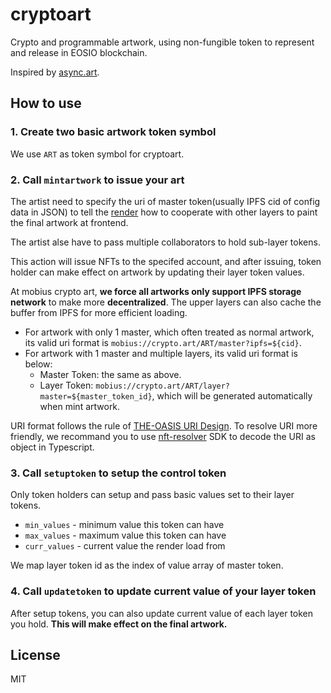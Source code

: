 # cryptoart

Crypto and programmable artwork, using non-fungible token to represent and release in EOSIO blockchain.

Inspired by [async.art](https://async.art/).

## How to use

### 1. Create two basic artwork token symbol

We use `ART` as token symbol for cryptoart.

### 2. Call `mintartwork` to issue your art

The artist need to specify the uri of master token(usually IPFS cid of config data in JSON) to tell the [render](https://github.com/MobiusGame/crypto-art-render) how to cooperate with other layers to paint the final artwork at frontend.

The artist alse have to pass multiple collaborators to hold sub-layer tokens.

This action will issue NFTs to the specifed account, and after issuing, token holder can make effect on artwork by updating their layer token values.

At mobius crypto art, **we force all artworks only support IPFS storage network** to make more **decentralized**. The upper layers can also cache the buffer from IPFS for more efficient loading.

- For artwork with only 1 master, which often treated as normal artwork, its valid uri format is `mobius://crypto.art/ART/master?ipfs=${cid}`.
- For artwork with 1 master and multiple layers, its valid uri format is below:
  - Master Token: the same as above.
  - Layer Token: `mobius://crypto.art/ART/layer?master=${master_token_id}`, which will be generated automatically when mint artwork.

URI format follows the rule of [THE-OASIS URI Design](https://github.com/MobiusGame/nft-resolver#nft-%E5%85%83%E6%95%B0%E6%8D%AEmeta-data). To resolve URI more friendly, we recommand you to use [nft-resolver](https://github.com/MobiusGame/nft-resolver) SDK to decode the URI as object in Typescript.

### 3. Call `setuptoken` to setup the control token

Only token holders can setup and pass basic values set to their layer tokens.

- `min_values` - minimum value this token can have
- `max_values` - maximum value this token can have
- `curr_values` - current value the render load from

We map layer token id as the index of value array of master token.

### 4. Call `updatetoken` to update current value of your layer token

After setup tokens, you can also update current value of each layer token you hold. **This will make effect on the final artwork.**

## License

MIT
